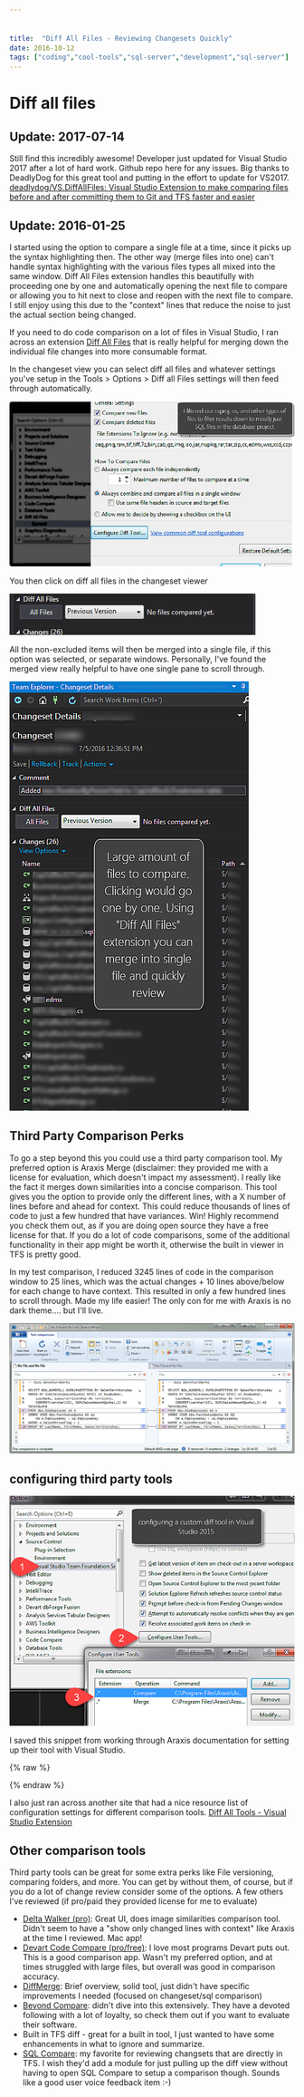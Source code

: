 ```yaml
---


title:  "Diff All Files - Reviewing Changesets Quickly"
date: 2016-10-12
tags: ["coding","cool-tools","sql-server","development","sql-server"]
---
```


# Diff all files

<div class="notice">

## Update: 2017-07-14

Still find this incredibly awesome! Developer just updated for Visual Studio 2017 after a lot of hard work. Github repo here for any issues. Big thanks to DeadlyDog for this great tool and putting in the effort to update for VS2017. [deadlydog/VS.DiffAllFiles: Visual Studio Extension to make comparing files before and after committing them to Git and TFS faster and easier](http://bit.ly/2vkXGI9)

</div>
<div class="notice">

## Update: 2016-01-25

I started using the option to compare a single file at a time, since it picks up the syntax highlighting then. The other way (merge files into one) can't handle syntax highlighting with the various files types all mixed into the same window. Diff All Files extension handles this beautifully with proceeding one by one and automatically opening the next file to compare or allowing you to hit next to close and reopen with the next file to compare. I still enjoy using this due to the "context" lines that reduce the noise to just the actual section being changed.
</div>

If you need to do code comparison on a lot of files in Visual Studio, I ran across an extension [Diff All Files](http://bit.ly/29nXEbe) that is really helpful for merging down the individual file changes into more consumable format.

In the changeset view you can select diff all files and whatever settings you've setup in the Tools > Options > Diff all Files settings will then feed through automatically.

![2016-07-06_9-31-56_diff_all_files_setupoptions](/assets/img/2016-07-06_9-31-56_diff_all_files_setupoptions.png)

You then click on diff all files in the changeset viewer

![diff_all_files_animation](/assets/img/diff_all_files_animation.gif)

All the non-excluded items will then be merged into a single file, if this option was selected, or separate windows. Personally, I've found the merged view really helpful to have one single pane to scroll through.

![2016-07-06_9-32-02_diff_all_files_settings](/assets/img/2016-07-06_9-32-02_diff_all_files_settings.png)

## Third Party Comparison Perks

To go a step beyond this you could use a third party comparison tool. My preferred option is Araxis Merge (disclaimer: they provided me with a license for evaluation, which doesn't impact my assessment). I really like the fact it merges down similarities into a concise comparison. This tool gives you the option to provide only the different lines, with a X number of lines before and ahead for context. This could reduce thousands of lines of code to just a few hundred that have variances. Win! Highly recommend you check them out, as if you are doing open source they have a free license for that. If you do a lot of code comparisons, some of the additional functionality in their app might be worth it, otherwise the built in viewer in TFS is pretty good.

In my test comparison, I reduced 3245 lines of code in the comparison window to 25 lines, which was the actual changes + 10 lines above/below for each change to have context. This resulted in only a few hundred lines to scroll through. Made my life easier!
The only con for me with Araxis is no dark theme.... but I'll live.

![araxis_merge_gui](/assets/img/2016-07-06_11-56-21_araxis_merge_gui.png)

## configuring third party tools

![configure_external_diff_tool](/assets/img/2016-07-06_10-23-24_configure_external_diff_tool.png)

I saved this snippet from working through Araxis documentation for setting up their tool with Visual Studio.

{% raw %}
 <script src="https://gist.github.com/sheldonhull/8f46d34d2c3c83a4c18e5d70e92e5d3d.js"></script>
{% endraw %}


I also just ran across another site that had a nice resource list of configuration settings for different comparison tools.  [Diff All Tools - Visual Studio Extension](http://bit.ly/29nX1yF)

## Other comparison tools

Third party tools can be great for some extra perks like File versioning, comparing folders, and more. You can get by without them, of course, but if you do a lot of change review consider some of the options. A few others I've reviewed (if pro/paid they provided license for me to evaluate)

- [Delta Walker (pro)](http://bit.ly/29nXlgM): Great UI, does image similarities comparison tool. Didn't seem to have a "show only changed lines with context" like Araxis at the time I reviewed. Mac app!
- [Devart Code Compare (pro/free)](http://bit.ly/29nXQaq): I love most programs Devart puts out. This is a good comparison app. Wasn't my preferred option, and at times struggled with large files, but overall was good in comparison accuracy.
- [DiffMerge](https://sourcegear.com/diffmerge/): Brief overview, solid tool, just didn't have specific improvements I needed (focused on changeset/sql comparison)
- [Beyond Compare](http://bit.ly/29nXj8G): didn't dive into this extensively. They have a devoted following with a lot of loyalty, so check them out if you want to evaluate their software.
- Built in TFS diff - great for a built in tool, I just wanted to have some enhancements in what to ignore and summarize.
- [SQL Compare](http://documentation.red-gate.com/display/SC11/Setting+data+sources#Settingdatasources-Selectingaversionfromsourcecontrol): my favorite for reviewing changsets that are directly in TFS. I wish they'd add a module for just pulling up the diff view without having to open SQL Compare to setup a comparison though. Sounds like a good user voice feedback item :-)
